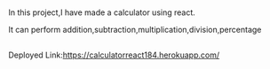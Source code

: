 ###

In this project,I have made a calculator using react.

It can perform addition,subtraction,multiplication,division,percentage

##
Deployed Link:https://calculatorreact184.herokuapp.com/
